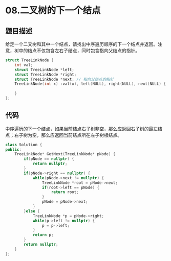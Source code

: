 # 08.二叉树的下一个结点

## 题目描述

给定一个二叉树和其中一个结点，请找出中序遍历顺序的下一个结点并返回。注意，树中的结点不仅包含左右子结点，同时包含指向父结点的指针。

```c++
struct TreeLinkNode {
    int val;
    struct TreeLinkNode *left;
    struct TreeLinkNode *right;
    struct TreeLinkNode *next; // 指向父结点的指针
    TreeLinkNode(int x) :val(x), left(NULL), right(NULL), next(NULL) {
        
    }
};
```

## 代码

中序遍历的下一个结点，如果当前结点右子树非空，那么应返回右子树的最左结点；右子树为空，那么应返回当前结点所在左子树根结点。

```c++
class Solution {
public:
    TreeLinkNode* GetNext(TreeLinkNode* pNode) {
        if(pNode == nullptr) {
            return nullptr;
        }
        if(pNode->right == nullptr) {
            while(pNode->next != nullptr) {
                TreeLinkNode *root = pNode->next;
                if(root->left == pNode) {
                    return root;
                }
                pNode = pNode->next;
            }
        }else {
            TreeLinkNode *p = pNode->right;
            while(p->left != nullptr) {
                p = p->left;
            }
            return p;
        }
        return nullptr;
    }
};
```